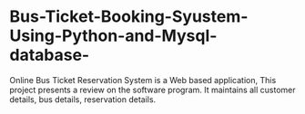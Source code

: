 # Bus-Ticket-Booking-Syustem-Using-Python-and-Mysql-database-
Online Bus Ticket Reservation System is a Web based application, This project presents a review on the software program. It maintains all customer details, bus details, reservation details.
